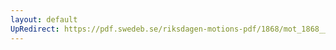 ```yaml
---
layout: default
UpRedirect: https://pdf.swedeb.se/riksdagen-motions-pdf/1868/mot_1868__ak__00267/mot_1868__ak__00267_002.pdf
---
```

